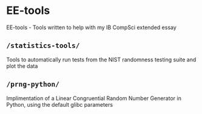 # EE-tools
EE-tools - Tools written to help with my IB CompSci extended essay

## `/statistics-tools/`
Tools to automatically run tests from the NIST randomness testing suite and plot the data

## `/prng-python/`
Implimentation of a Linear Congruential Random Number Generator in Python, using the default glibc parameters
